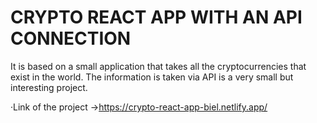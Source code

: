 # CRYPTO REACT APP WITH AN API CONNECTION
It is based on a small application that takes all the cryptocurrencies that exist in the world. The information is taken via API is a very small but interesting project.

·Link of the project ->https://crypto-react-app-biel.netlify.app/


